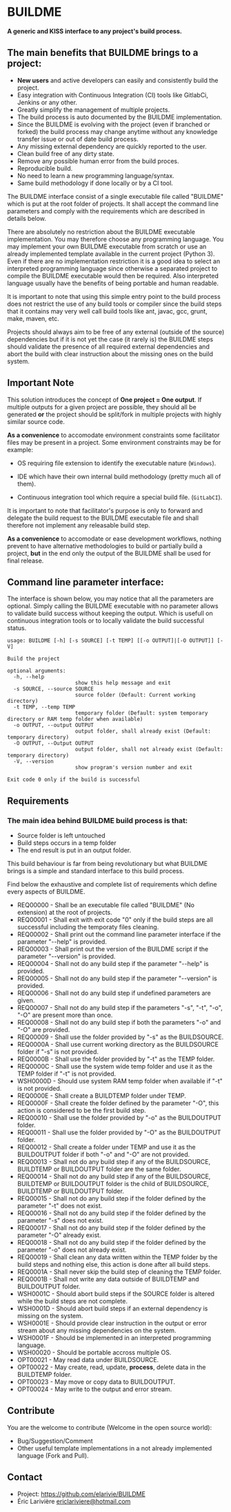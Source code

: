 BUILDME
===========

**A generic and KISS interface to any project's build process.**

The main benefits that BUILDME brings to a project:
----

* **New users** and active developers can easily and consistently build
 the project.
* Easy integration with Continuous Integration (CI) tools like GitlabCi,
 Jenkins or any other.
* Greatly simplify the management of multiple projects.
* The build process is auto documented by the BUILDME implementation.
* Since the BUILDME is evolving with the project (even if branched or
 forked)
 the build process may change anytime without any knowledge transfer
issue or out of date build process.
* Any missing external dependency are quickly reported to the user.
* Clean build free of any dirty state.
* Remove any possible human error from the build proces.
* Reproducible build.
* No need to learn a new programming language/syntax.
* Same build methodology if done locally or by a CI tool.

The BUILDME interface consist of a single executable file called
"BUILDME" which is put at the root folder of projects.  It shall accept
the command line parameters and comply with the requirements which are
described in details below.

There are absolutely no restriction about the BUILDME executable
implementation.  You may therefore choose any programming language.
You may implement your own BUILDME executable from scratch or use an
already implemented template available in the current project (Python 3).
Even if there are no implementation restriction it is a good idea to select
an interpreted programming language since otherwise a separated project to
compile the BUILDME executable would then be required.  Also interpreted
language usually have the benefits of being portable and human readable.

It is important to note that using this simple entry point to the build
process does not restrict the use of any build tools or compiler since
the build steps that it contains may very well call build tools like
ant, javac, gcc, grunt, make, maven, etc.

Projects should always aim to be free of any external (outside of the
source) dependencies but if it is not yet the case (it rarely is) the
BUILDME steps should validate the presence of all required external
dependencies and abort the build with clear instruction about the
missing ones on the build system.

Important Note
----

This solution introduces the concept of **One project = One output**.
If multiple outputs for a given project are possible, they should all be
generated **or** the project should be split/fork in multiple projects
with highly similar source code.

**As a convenience** to accomodate environment constraints some
facilitator files may be present in a project.  Some environment
constraints may be for example:

* OS requiring file extension to identify the executable nature
(```Windows```).

* IDE which have their own internal build methodology (pretty much all
of them).

* Continuous integration tool which require a special build file.
(```GitLabCI```).

It is important to note that facilitator's purpose is only to
forward and delegate the build request to the BUILDME executable file
and shall therefore not implement any releasable build step.

**As a convenience** to accomodate or ease development workflows,
nothing prevent to have alternative methodologies to build or partially
build a project, **but** in the end only the output of the BUILDME shall
be used for final release.

Command line parameter interface:
----
The interface is shown below, you may notice that all the parameters are
optional.  Simply calling the BUILDME executable with no parameter
allows to validate build success without keeping the output.  Which is
usefull on continuous integration tools or to locally validate the build
successful status.


```
usage: BUILDME [-h] [-s SOURCE] [-t TEMP] [[-o OUTPUT]|[-O OUTPUT]] [-V]

Build the project

optional arguments:
  -h, --help
                      show this help message and exit
  -s SOURCE, --source SOURCE
                      source folder (Default: Current working directory)
  -t TEMP, --temp TEMP
                      temporary folder (Default: system temporary directory or RAM temp folder when available)
  -o OUTPUT, --output OUTPUT
                      output folder, shall already exist (Default: temporary directory)
  -O OUTPUT, --Output OUTPUT
                      output folder, shall not already exist (Default: temporary directory)
  -V, --version
                      show program's version number and exit

Exit code 0 only if the build is successful
```

Requirements
----

### The main idea behind BUILDME build process is that:
* Source folder is left untouched
* Build steps occurs in a temp folder
* The end result is put in an output folder.

This build behaviour is far from being revolutionary but what BUILDME
brings is a simple and standard interface to this build process.

Find below the exhaustive and complete list of requirements which
define every aspects of BUILDME.

* REQ00000 - Shall be an executable file called "BUILDME" (No extension) at the root of projects.
* REQ00001 - Shall exit with exit code "0" only if the build steps are all successful including the temporaty files cleaning.
* REQ00002 - Shall print out the command line parameter interface if the parameter "--help" is provided.
* REQ00003 - Shall print out the version of the BUILDME script if the parameter "--version" is provided.
* REQ00004 - Shall not do any build step if the parameter "--help" is provided.
* REQ00005 - Shall not do any build step if the parameter "--version" is provided.
* REQ00006 - Shall not do any build step if undefined parameters are given.
* REQ00007 - Shall not do any build step if the parameters "-s", "-t", "-o", "-O" are present more than once.
* REQ00008 - Shall not do any build step if both the parameters "-o" and "-O" are provided.
* REQ00009 - Shall use the folder provided by "-s" as the BUILDSOURCE.
* REQ0000A - Shall use current working directory as the BUILDSOURCE folder if "-s" is not provided.
* REQ0000B - Shall use the folder provided by "-t" as the TEMP folder.
* REQ0000C - Shall use the system wide temp folder and use it as the TEMP folder if "-t" is not provided.
* WSH0000D - Should use system RAM temp folder when available if "-t" is not provided.
* REQ0000E - Shall create a BUILDTEMP folder under TEMP.
* REQ0000F - Shall create the folder defined by the parameter "-O", this action is considered to be the first build step.
* REQ00010 - Shall use the folder provided by "-o" as the BUILDOUTPUT folder.
* REQ00011 - Shall use the folder provided by "-O" as the BUILDOUTPUT folder.
* REQ00012 - Shall create a folder under TEMP and use it as the BUILDOUTPUT folder if both "-o" and "-O" are not provided.
* REQ00013 - Shall not do any build step if any of the BUILDSOURCE, BUILDTEMP or BUILDOUTPUT folder are the same folder.
* REQ00014 - Shall not do any build step if any of the BUILDSOURCE, BUILDTEMP or BUILDOUTPUT folder is the child of BUILDSOURCE, BUILDTEMP or BUILDOUTPUT folder.
* REQ00015 - Shall not do any build step if the folder defined by the parameter "-t" does not exist.
* REQ00016 - Shall not do any build step if the folder defined by the parameter "-s" does not exist.
* REQ00017 - Shall not do any build step if the folder defined by the parameter "-O" already exist.
* REQ00018 - Shall not do any build step if the folder defined by the parameter "-o" does not already exist.
* REQ00019 - Shall clean any data written within the TEMP folder by the build steps and nothing else, this action is done after all build steps.
* REQ0001A - Shall never skip the build step of cleaning the TEMP folder.
* REQ0001B - Shall not write any data outside of BUILDTEMP and BUILDOUTPUT folder.
* WSH0001C - Should abort build steps if the SOURCE folder is altered while the build steps are not complete.
* WSH0001D - Should abort build steps if an external dependency is missing on the system.
* WSH0001E - Should provide clear instruction in the output or error stream about any missing dependencies on the system.
* WSH0001F - Should be implemented in an interpreted programming language.
* WSH00020 - Should be portable accross multiple OS.
* OPT00021 - May read data under BUILDSOURCE.
* OPT00022 - May create, read, update, **process**, delete data in the BUILDTEMP folder.
* OPT00023 - May move or copy data to BUILDOUTPUT.
* OPT00024 - May write to the output and error stream.

Contribute
----
You are the welcome to contribute (Welcome in the open source world):
* Bug/Suggestion/Comment
* Other useful template implementations in a not already implemented
language (Fork and Pull).

Contact
----
* Project: https://github.com/elarivie/BUILDME
* Éric Larivière <ericlariviere@hotmail.com>
